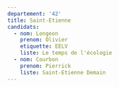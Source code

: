```yaml
---
departement: '42'
title: Saint-Etienne
candidats:
  - nom: Longeon
    prenom: Olivier
    etiquette: EELV
    liste: Le temps de l'écologie
  - nom: Courbon
    prenom: Pierrick
    liste: Saint-Etienne Demain
---
```

